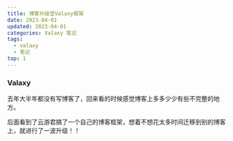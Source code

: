 ```yaml
---
title: 博客升级至Valaxy框架
date: 2023-04-01
updated: 2023-04-01
categories: Valaxy 笔记
tags:
  - valaxy
  - 笔记
top: 1
---
```


### Valaxy

去年大半年都没有写博客了，回来看的时候感觉博客上多多少少有些不完整的地方。

后面看到了云游君搞了一个自己的博客框架，想着不想花太多时间迁移到别的博客上，就进行了一波升级！！




